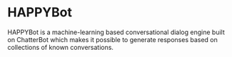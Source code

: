 # HAPPYBot

HAPPYBot is a machine-learning based conversational dialog engine built on ChatterBot which makes it possible to generate responses based on collections of known conversations.
